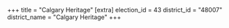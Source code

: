 +++
title = "Calgary Heritage"
[extra]
election_id = 43
district_id = "48007"
district_name = "Calgary Heritage"
+++
